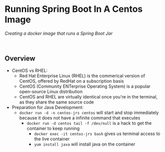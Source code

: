 # Running Spring Boot In A Centos Image
*Creating a docker image that runs a Spring Boot Jar*

<br>

## Overview
* CentOS vs RHEL:
    * Red Hat Enterprise Linux (RHEL) is the commerical version of CentOS, offered by RedHat on a subscription basis
    * CentOS (Community ENTerprise Operating System) is a popular open-source Linux distribution
    * CentOS and RHEL are virtually identical once you're in the terminal, as they share the same source code
* Preparation for Java Development:
    * `docker run -d -n centos-jrs centos` will start and stop immediately because it does not have a infinite command that executes
        * `docker run -d centos tail -f /dev/null` is a hack to get the container to keep running
            * `docker exec -it centos-jrs bash` gives us terminal access to the live container
            * `yum install java` will install java on the container